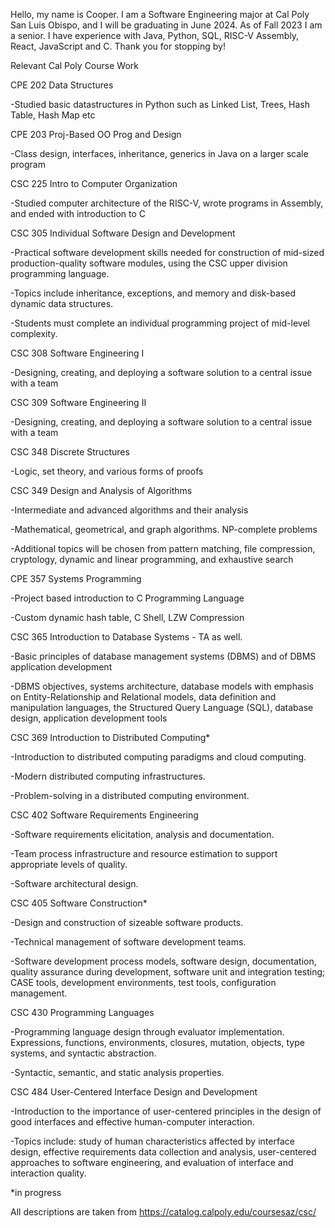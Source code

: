 Hello, my name is Cooper. I am a Software Engineering major at Cal Poly San Luis Obispo, and I will be graduating in June 2024. As of Fall 2023 I am a senior. I have experience with Java, Python, SQL, RISC-V Assembly, React, JavaScript and C. Thank you for stopping by!

Relevant Cal Poly Course Work

CPE 202 Data Structures

-Studied basic datastructures in Python such as Linked List, Trees, Hash Table, Hash Map etc

CPE 203 Proj-Based OO Prog and Design

-Class design, interfaces, inheritance, generics in Java on a larger scale program

CSC 225 Intro to Computer Organization

-Studied computer architecture of the RISC-V, wrote programs in Assembly, and ended with introduction to C

CSC 305 Individual Software Design and Development

-Practical software development skills needed for construction of mid-sized production-quality software modules, using the CSC upper division programming language. 

-Topics include inheritance, exceptions, and memory and disk-based dynamic data structures. 

-Students must complete an individual programming project of mid-level complexity.

CSC 308 Software Engineering I

-Designing, creating, and deploying a software solution to a central issue with a team

CSC 309 Software Engineering II

-Designing, creating, and deploying a software solution to a central issue with a team

CSC 348 Discrete Structures

-Logic, set theory, and various forms of proofs

CSC 349 Design and Analysis of Algorithms

-Intermediate and advanced algorithms and their analysis

-Mathematical, geometrical, and graph algorithms. NP-complete problems

-Additional topics will be chosen from pattern matching, file compression, cryptology, dynamic and linear programming, and exhaustive search

CPE 357 Systems Programming

-Project based introduction to C Programming Language

-Custom dynamic hash table, C Shell, LZW Compression

CSC 365 Introduction to Database Systems - TA as well. 

-Basic principles of database management systems (DBMS) and of DBMS application development

-DBMS objectives, systems architecture, database models with emphasis on Entity-Relationship and Relational models, data definition and manipulation languages, the 
Structured Query Language (SQL), database design, application development tools

CSC 369 Introduction to Distributed Computing*

-Introduction to distributed computing paradigms and cloud computing. 

-Modern distributed computing infrastructures. 

-Problem-solving in a distributed computing environment.

CSC 402 Software Requirements Engineering

-Software requirements elicitation, analysis and documentation. 

-Team process infrastructure and resource estimation to support appropriate levels of quality.

-Software architectural design.

CSC 405 Software Construction*

-Design and construction of sizeable software products. 

-Technical management of software development teams.

-Software development process models, software design, documentation, quality assurance during development, software unit and integration testing; CASE tools, development environments, test tools, configuration management.

CSC 430 Programming Languages

-Programming language design through evaluator implementation. Expressions, functions, environments, closures, mutation, objects, type systems, and syntactic abstraction. 

-Syntactic, semantic, and static analysis properties.

CSC 484 User-Centered Interface Design and Development

-Introduction to the importance of user-centered principles in the design of good interfaces and effective human-computer interaction. 

-Topics include: study of human characteristics affected by interface design, effective requirements data collection and analysis, user-centered approaches to software engineering, and evaluation of interface and interaction quality.

*in progress

All descriptions are taken from https://catalog.calpoly.edu/coursesaz/csc/
